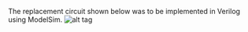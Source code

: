 The replacement circuit shown below was to be implemented in Verilog using ModelSim.
![alt tag](http://i.imgur.com/4pgOCNJ.png)